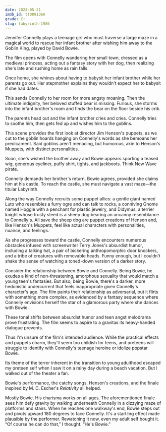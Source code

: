 ```yaml
---
date: 2023-05-21
imdb_id: tt0091369
grade: C+
slug: labyrinth-1986
---
```


Jennifer Connelly plays a teenage girl who must traverse a large maze in a magical world to rescue her infant brother after wishing him away to the Goblin King, played by David Bowie.

<!-- end -->

The film opens with Connelly wandering her small town, dressed as a medieval princess, acting out a fantasy story with her dog, then realizing she's late and rushing home as rain falls.

Once home, she whines about having to babysit her infant brother while her parents go out. Her stepmother explains they wouldn't expect her to babysit if she had dates.

This sends Connelly to her room for more angsty moaning. Then the ultimate indignity, her beloved stuffed bear is missing. Furious, she storms into the infant brother's room and finds the bear on the floor beside his crib.

The parents head out and the infant brother cries and cries. Connelly tries to soothe him, then gets fed up and wishes him to the goblins.

This scene provides the first look at director Jim Henson's puppets, as we cut to the goblin hoards hanging on Connelly's words as she bemoans her predicament. Said goblins aren't menacing, but humorous, akin to Henson's Muppets, with distinct personalities.

Soon, she's wished the brother away and Bowie appears sporting a teased wig, generous eyeliner, puffy shirt, tights, and jackboots. Think New Wave pirate.

Connelly demands her brother's return. Bowie agrees, provided she claims him at his castle. To reach the castle, she must navigate a vast maze—the titular Labyrinth.

Along the way Connelly recruits some puppet allies: a gentle giant named Luto who resembles a furry ogre and can talk to rocks, a conniving Gnome named Hoggle with a penchant for plastic jewelry, and Didymus, a terrier knight whose trusty steed is a sheep dog bearing an uncanny resemblance to Connelly's. All save the sheep dog are puppet creations of Henson and, like Henson's Muppets, feel like actual characters with personalities, nuance, and feelings.

As she progresses toward the castle, Connelly encounters numerous obstacles infused with screenwriter Terry Jones's absurdist humor, including a talking hat, a pair of bickering anthropomorphic door knockers, and a tribe of creatures with removable heads. Funny enough, but I couldn't shake the sense of watching a toned-down version of a darker story.

Consider the relationship between Bowie and Connelly. Being Bowie, he exudes a kind of non-threatening, amorphous sexuality that would match a young teen's fantasies. But also, being Bowie, there's a darker, more hedonistic undercurrent that feels inappropriate given Connelly's character's age. The film paints their relationship as adversarial, but it flirts with something more complex, as evidenced by a fantasy sequence where Connelly envisions herself the star of a glamorous party where she dances with Bowie.

These tonal shifts between absurdist humor and teen angst melodrama prove frustrating. The film seems to aspire to a gravitas its heavy-handed dialogue prevents.

Thus I'm unsure of the film's intended audience. While the practical effects and puppets charm, they'll seem too childish for teens, and preteens will struggle to identify with Connelly's teenage heroine or idolize popstar Bowie.

Its theme of the terror inherent in the transition to young adulthood escaped my preteen self when I saw it on a rainy day during a beach vacation. But I walked out of the theater a fan.

Bowie's performance, the catchy songs, Henson's creations, and the finale inspired by M. C. Escher's _Relativity_ all helped.

Mostly Bowie. His charisma works on all ages. The aforementioned finale sees him defy gravity by walking underneath Connelly in a dizzying maze of platforms and stairs. When he reaches one walkway's end, Bowie steps out and pivots upward 180 degrees to face Connelly. It's a startling effect made plausible by the performer. Rewatching it now, even my adult self bought it. “Of course he can do that,” I thought. “He's Bowie.”
